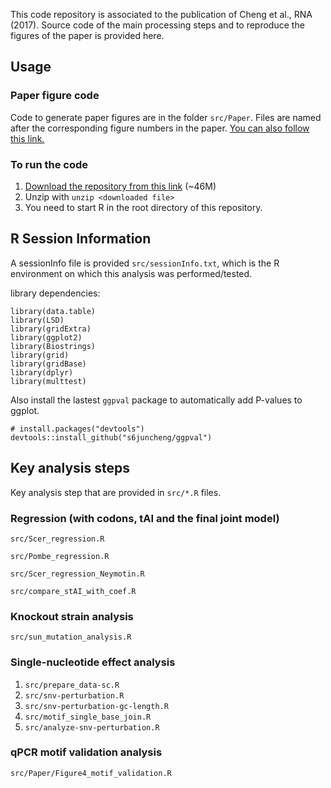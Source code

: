 This code repository is associated to the publication of Cheng et al., RNA (2017). 
Source code of the main processing steps and to reproduce the figures of the paper is provided here.

## Usage
### Paper figure code
Code to generate paper figures are in the folder `src/Paper`. Files are named after the corresponding figure numbers in the paper. [You can also follow this link.](https://github.com/gagneurlab/Manuscript_Cheng_RNA_2017/tree/master/src/Paper)

### To run the code
1. [Download the repository from this link](https://github.com/gagneurlab/Manuscript_Cheng_RNA_2017/archive/master.zip) (~46M)
2. Unzip with `unzip <downloaded file>`
3. You need to start R in the root directory of this repository. 

## R Session Information
A sessionInfo file is provided `src/sessionInfo.txt`, which is the R environment on which this analysis was performed/tested.

library dependencies:

```
library(data.table)
library(LSD)
library(gridExtra)
library(ggplot2)
library(Biostrings)
library(grid)
library(gridBase)
library(dplyr)
library(multtest)
```
Also install the lastest `ggpval` package to automatically add P-values to ggplot.

```
# install.packages("devtools")
devtools::install_github("s6juncheng/ggpval")
```

## Key analysis steps
Key analysis step that are provided in `src/*.R` files. 

### Regression (with codons, tAI and the final joint model)
`src/Scer_regression.R`

`src/Pombe_regression.R`

`src/Scer_regression_Neymotin.R`

`src/compare_stAI_with_coef.R`

### Knockout strain analysis
`src/sun_mutation_analysis.R`

### Single-nucleotide effect analysis
1. `src/prepare_data-sc.R`
2. `src/snv-perturbation.R`
3. `src/snv-perturbation-gc-length.R`
4. `src/motif_single_base_join.R`
5. `src/analyze-snv-perturbation.R`

### qPCR motif validation analysis
`src/Paper/Figure4_motif_validation.R`

